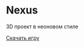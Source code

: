 # Nexus
3D проект в неоновом стиле

[Скачать игру](https://drive.google.com/drive/folders/1R9J6NsK9MvcFq9_0Lsv61jux3-k58e_0?usp=sharing)
